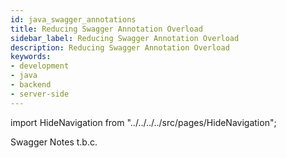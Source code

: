 ```yaml
---
id: java_swagger_annotations
title: Reducing Swagger Annotation Overload 
sidebar_label: Reducing Swagger Annotation Overload
description: Reducing Swagger Annotation Overload
keywords:
- development
- java
- backend
- server-side
---
```


import HideNavigation  from "../../../../src/pages/HideNavigation";

Swagger Notes t.b.c.

<HideNavigation next />

